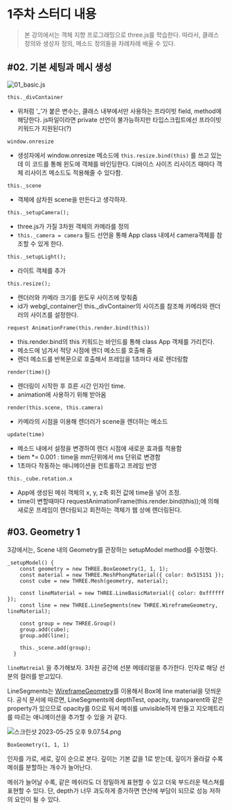 # 1주차 스터디 내용

> 본 강의에서는 객체 지향 프로그래밍으로 three.js를 학습한다. 따라서, 클래스 정의와 생성자 정의, 메소드 정의들을 차례차례 배울 수 있다.

## #02. 기본 세팅과 메시 생성

![01_basic.js](Week1%20c122e75be3084dee8d6bb6c7b88634af/%25E1%2584%2589%25E1%2585%25B3%25E1%2584%258F%25E1%2585%25B3%25E1%2584%2585%25E1%2585%25B5%25E1%2586%25AB%25E1%2584%2589%25E1%2585%25A3%25E1%2586%25BA_2023-05-25_%25E1%2584%258B%25E1%2585%25A9%25E1%2584%2592%25E1%2585%25AE_9.08.37.png)

`this._divContainer`

- 위처럼 ‘\_’가 붙은 변수는, 클래스 내부에서만 사용하는 프라이빗 field, method에 해당한다. js파일이라면 private 선언이 불가능하지만 타입스크립트에선 프라이빗 키워드가 지원된다(?)

`window.onresize`

- 생성자에서 window.onresize 메소드에 `this.resize.bind(this)` 를 쓰고 있는데 이 코드를 통해 윈도에 객체를 바인딩한다. 디바이스 사이즈 리사이즈 때마다 객체 리사이즈 메소드도 적용해줄 수 있다함.

`this._scene`

- 객체에 삼차원 scene을 만든다고 생각하자.

`this._setupCamera();`

- three.js가 가질 3차원 객체의 카메라를 정의
- `this._camera = camera` 필드 선언을 통해 App class 내에서 camera객체를 참조할 수 있게 한다.

`this._setupLight();`

- 라이트 객체를 추가

`this.resize();`

- 렌더러와 카메라 크기를 윈도우 사이즈에 맞춰줌
- id가 webgl_container인 this.\_divContainer의 사이즈를 참조해 카메라와 렌더러의 사이즈를 설정한다.

`request AnimationFrame(this.render.bind(this))`

- this.render.bind의 this 키워드는 바인드를 통해 class App 객체를 가리킨다.
- 메소드에 넘겨서 적당 시점에 렌더 메소드를 호출해 줌
- 렌더 메소드를 반복문으로 호출해서 프레임을 1초마다 새로 렌더링함

`render(time){}`

- 렌더링이 시작한 후 흐른 시간 인자인 time.
- animation에 사용하기 위해 받아옴

`render(this.scene, this.camera)`

- 카메라의 시점을 이용해 렌더러가 scene을 렌더하는 메소드

`update(time)`

- 메소드 내에서 설정을 변경하여 렌더 시점에 새로운 효과를 적용함
- tiem \*= 0.001 : time을 mm단위에서 ms 단위로 변경함
- 1초마다 작동하는 애니메이션을 컨트롤하고 프레임 반영

`this._cube.rotation.x`

- App에 생성된 메쉬 객체의 x, y, z축 회전 값에 time을 넣어 조정.
- time이 변할때마다 requestAnimationFrame(this.render.bind(this));에 의해 새로운 프레임이 렌더링되고 회전하는 객체가 웹 상에 렌더링된다.

## #03. Geometry 1

3강에서는, Scene 내의 Geometry를 관장하는 setupModel method를 수정했다.

```tsx
_setupModel() {
    const geometry = new THREE.BoxGeometry(1, 1, 1);
    const material = new THREE.MeshPhongMaterial({ color: 0x515151 });
    const cube = new THREE.Mesh(geometry, material);

    const lineMaterial = new THREE.LineBasicMaterial({ color: 0xffffff });
    const line = new THREE.LineSegments(new THREE.WireframeGeometry, lineMaterial);

    const group = new THREE.Group()
    group.add(cube);
    group.add(line);

    this._scene.add(group);
  }
```

`lineMatreial` 을 추가해보자. 3차원 공간에 선분 메테리얼을 추가한다. 인자로 해당 선분의 컬러를 받고있다.

LineSegments는 [WireframeGeometry](https://threejs.org/docs/#api/en/geometries/WireframeGeometry)를 이용해서 Box에 line material을 덧씌운다. 공식 문서에 따르면, LineSegments에 depthTest, opacity, transparent와 같은 property가 있으므로 opacity를 0으로 둬서 메쉬를 unvisible하게 만들고 지오메트리를 따르는 애니메이션을 추가할 수 있을 거 같다.

![스크린샷 2023-05-25 오후 9.07.54.png](Week1%20c122e75be3084dee8d6bb6c7b88634af/%25E1%2584%2589%25E1%2585%25B3%25E1%2584%258F%25E1%2585%25B3%25E1%2584%2585%25E1%2585%25B5%25E1%2586%25AB%25E1%2584%2589%25E1%2585%25A3%25E1%2586%25BA_2023-05-25_%25E1%2584%258B%25E1%2585%25A9%25E1%2584%2592%25E1%2585%25AE_9.07.54.png)

`BoxGeometry(1, 1, 1)`

인자를 가로, 세로, 깊이 순으로 본다. 깊이는 기본 값을 1로 받는데, 깊이가 올라갈 수록 메쉬를 분할하는 개수가 늘어난다.

메쉬가 늘어날 수록, 같은 메쉬라도 더 정밀하게 표현할 수 있고 더욱 부드러운 텍스쳐를 표현할 수 있다. 단, depth가 너무 과도하게 증가하면 연산에 부담이 되므로 성능 저하의 요인이 될 수 있다.
